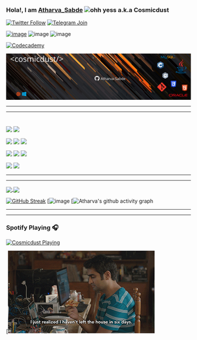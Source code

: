 <!-- Lmao!  I CAUGHT YOU Bitch!, FUCKIN CHEATER! 
GO AND WRITE YOUR OWN CODE!   DON'T JUST COPY PASTE THIS, IT TOOK ME HOURS TO COLLECT THE DATA!!!!!!!!! -->

### Hola!, I am [Atharva_Sabde](https://www.linkedin.com/in/atharvasabde/) ![ohh yess](https://user-images.githubusercontent.com/78366282/113204158-93569800-928a-11eb-867a-f7d700f96aa9.gif)                       a.k.a Cosmicdust

[![Twitter Follow](https://img.shields.io/twitter/follow/AtharvaASabde?color=1DA1F2&logo=twitter&style=for-the-badge)](https://twitter.com/intent/follow?original_referer=https%3A%2F%2Fgithub.com%2FS4CH&screen_name=Cosmicdust) 
[![Telegram Join](https://img.shields.io/badge/Telegram-2CA5E0?style=for-the-badge&logo=telegram&logoColor=white)](https://t.me/acer_nitro5_2020_discussion)

[![image](https://img.shields.io/badge/Gmail-D14836?style=for-the-badge&logo=gmail&logoColor=white)](mailto:atharvaa.sabde@gmail.com)
![image](https://img.shields.io/badge/Reddit-FF4500?style=for-the-badge&logo=reddit&logoColor=white)
![image](https://img.shields.io/badge/Stack_Overflow-FE7A16?style=for-the-badge&logo=stack-overflow&logoColor=white)

[![Codecademy](https://img.shields.io/badge/{}-{SECONDARY}-{#1F4056}?style=for-the-badge&logo={ICON}&logoColor=white)](https://www.codecademy.com/learn)

![image](https://github.com/Atharva-Sabde/Atharva-Sabde/blob/8ea58c6b0199ed56559f057d5233281bdd9528ec/Cosmicdust%20(2).png)

<hr>
<hr>

<h1 align="center">  <Technologies/> </h1>

![](https://img.shields.io/badge/>-Ubuntu-informational?style=flat&logo=ubuntu&color=blueviolet)
![](https://img.shields.io/badge/>-Windows-informational?style=flat&logo=windows&color=blueviolet)


![](https://img.shields.io/badge/Code-C-informational?style=flat&logo=C&color=yellow)
![](https://img.shields.io/badge/Code-C++-informational?style=flat&logo=c++&color=yellow)
![](https://img.shields.io/badge/Code-Java-informational?style=flat&logo=java&color=yellow)

![](https://img.shields.io/badge/Web-HTML5-informational?style=flat&logo=html5&color=blue)
![](https://img.shields.io/badge/Web-CSS3-informational?style=flat&logo=css3&color=blue)
![](https://img.shields.io/badge/Web-Javascript-informational?style=flat&logo=javascript&color=blue)

![](https://img.shields.io/badge/Backend-Oracle-informational?style=flat&logo=oracle&color=teal)
![](https://img.shields.io/badge/Backend-JDBC-informational?style=flat&logo=java&color=teal)



<!-- [![Generic badge](https://img.shields.io/badge/OS-Wi-<COLOR>.svg)](https://shields.io/) -->
<hr>
<hr>
<a href="https://github.com/Atharva-Sabde/github-readme-stats">
  <img align="center" src="https://github-readme-stats.vercel.app/api?username=Atharva-Sabde&theme=chartreuse-dark" />
</a
<!--![Atharva's GitHub stats](https://github-readme-stats.vercel.app/api?username=Atharva-Sabde&theme=chartreuse-dark)    -->
<a href="https://github.com/Atharva-Sabde/github-readme-stats">
  <img align="center" src="https://github-readme-stats.vercel.app/api/top-langs/?username=Atharva-Sabde&layout=compact&theme=chartreuse-dark" />
</a>

<!--[![Top Langs](https://github-readme-stats.vercel.app/api/top-langs/?username=Atharva-Sabde&layout=compact&theme=chartreuse-dark)](https://github.com/Atharva-Sabde/github-readme-stats)
<!--[![Top Langs](https://github-readme-stats.vercel.app/api/top-langs/?username=anuraghazra&layout=compact)](https://github.com/anuraghazra/github-readme-stats) -->
[![GitHub Streak](https://github-readme-streak-stats.herokuapp.com/?user=Atharva-Sabde&theme=chartreuse-dark)](https://git.io/streak-stats)
[![image](https://media0.giphy.com/media/TfFkYL3Wn2dHA7O8CM/200w.webp)
[![Atharva's github activity graph](https://activity-graph.herokuapp.com/graph?username=Atharva-Sabde&theme=react-dark)


<hr>
<hr>

### Spotify Playing 🎧

[<img src="https://now-playing-codestackr.vercel.app/api/spotify-playing" alt="Cosmicdust Playing" width="700" align=center/>](https://open.spotify.com/user/31uh7ommauxyosot3kcci2vsg3me/playlist/4uYLX5X5hwi4Y0rziEuIeD?si=QAIITbpTT7mL8q1l5azEJQ)

[![image](https://github.com/Atharva-Sabde/Atharva-Sabde/blob/main/Silicon%20valley.gif?raw=true)

<!--   Completed on 19th april 2021
**Atharva-Sabde/Atharva-Sabde** is a ✨ _special_ ✨ repository because its `README.md` (this file) appears on your GitHub profile.

Here are some ideas to get you started:

- 🔭 I’m currently working on ...
- 🌱 I’m currently learning ...
- 👯 I’m looking to collaborate on ...
- 🤔 I’m looking for help with ...
- 💬 Ask me about ...
- 📫 How to reach me: ...
- 😄 Pronouns: ...
- ⚡ Fun fact: ...
-->
